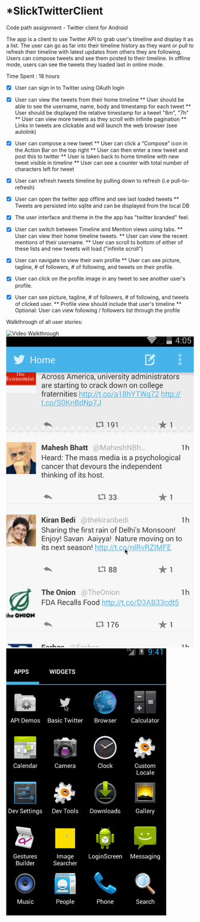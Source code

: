 *SlickTwitterClient
===============

Code path assignment - Twitter client for Android

The app is a client to use Twitter API to grab user's timeline and display it as a list.
The user can go as far into their timeline history as they want or pull to refresh their 
timeline with latest updates from others they are following.
Users can compose tweets and see them posted to their timeline.
In offline mode, users can see the tweets they loaded last in online mode.

Time Spent : 18 hours

* [x] User can sign in to Twitter using OAuth login
* [x] User can view the tweets from their home timeline
          ** User should be able to see the username, name, body and timestamp for each tweet
          ** User should be displayed the relative timestamp for a tweet "8m", "7h"
          ** User can view more tweets as they scroll with infinite pagination
          ** Links in tweets are clickable and will launch the web browser (see autolink)
* [x] User can compose a new tweet
          ** User can click a “Compose” icon in the Action Bar on the top right
          ** User can then enter a new tweet and post this to twitter
          ** User is taken back to home timeline with new tweet visible in timeline
          ** User can see a counter with total number of characters left for tweet
* [x] User can refresh tweets timeline by pulling down to refresh (i.e pull-to-refresh)
* [x] User can open the twitter app offline and see last loaded tweets
          ** Tweets are persisted into sqlite and can be displayed from the local DB 
* [x] The user interface and theme in the the app has "twitter branded" feel.
* [x] User can switch between Timeline and Mention views using tabs.
          ** User can view their home timeline tweets.
          ** User can view the recent mentions of their username.
          ** User can scroll to bottom of either of these lists and new tweets will load ("infinite scroll")
* [x] User can navigate to view their own profile
          ** User can see picture, tagline, # of followers, # of following, and tweets on their profile.
* [x] User can click on the profile image in any tweet to see another user's profile.
* [x] User can see picture, tagline, # of followers, # of following, and tweets of clicked user.
          ** Profile view should include that user's timeline
          ** Optional: User can view following / followers list through the profile


Walkthrough of all user stories:

![Video Walkthrough](anim_twitter.gif)
![Video Walkthrough](anim_twitter_1.gif)
![Video Walkthrough](anim_twitter_2.gif)